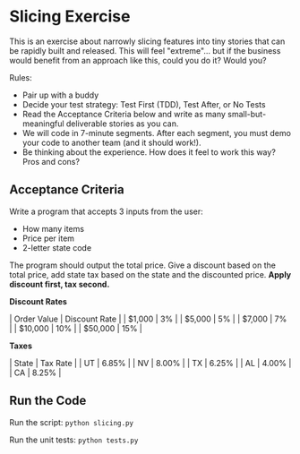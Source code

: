 # Slicing Exercise

This is an exercise about narrowly slicing features into tiny stories that can be rapidly built and released. This will feel "extreme"... but if the business would benefit from an approach like this, could you do it? Would you?

Rules:
* Pair up with a buddy
* Decide your test strategy: Test First (TDD), Test After, or No Tests
* Read the Acceptance Criteria below and write as many small-but-meaningful deliverable stories as you can.
* We will code in 7-minute segments. After each segment, you must demo your code to another team (and it should work!).
* Be thinking about the experience. How does it feel to work this way? Pros and cons?

## Acceptance Criteria

Write a program that accepts 3 inputs from the user:
* How many items
* Price per item
* 2-letter state code

The program should output the total price. Give a discount based on the total price, add state tax based on the state and the discounted price. **Apply discount first, tax second.**

**Discount Rates**

| Order Value | Discount Rate |
| $1,000 | 3% |
| $5,000 | 5% |
| $7,000 | 7% |
| $10,000 | 10% |
| $50,000 | 15% |

**Taxes**

| State | Tax Rate |
| UT | 6.85% |
| NV | 8.00% |
| TX | 6.25% |
| AL | 4.00% |
| CA | 8.25% |

## Run the Code

Run the script: `python slicing.py`

Run the unit tests: `python tests.py`